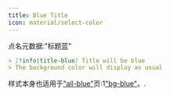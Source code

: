 ```yaml
---
title: Blue Title
icon: material/select-color
---
```


点名元数据:"标题蓝"

```md
> [!info|title-blue] Title will be blue
> The background color will display as usual
```

样式本身也适用于["all-blue"](。/combined-styling/page-2.md)页:1["bg-blue"](。/bg-styling/page-2.md)。.